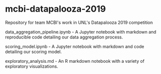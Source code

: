 # mcbi-datapalooza-2019
Repository for team MCBI's work in UNL's Datapalooza 2019 competition

data_aggregation_pipeline.ipynb - A Jupyter notebook with markdown and reproducible code detailing our data aggregation process.

scoring_model.ipynb - A Jupyter notebook with markdown and code detailing our scoring model.

exploratory_analysis.md - An R markdown notebook with a variety of exploratory visualizations.
